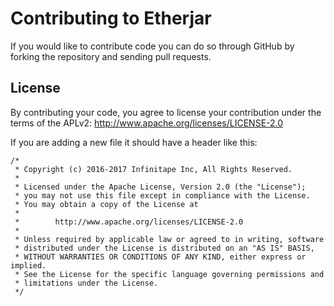 # Contributing to Etherjar

If you would like to contribute code you can do so through GitHub by forking the repository and sending pull requests.

## License

By contributing your code, you agree to license your contribution under the terms of the APLv2: http://www.apache.org/licenses/LICENSE-2.0

If you are adding a new file it should have a header like this:

```
/*
 * Copyright (c) 2016-2017 Infinitape Inc, All Rights Reserved.
 *
 * Licensed under the Apache License, Version 2.0 (the "License");
 * you may not use this file except in compliance with the License.
 * You may obtain a copy of the License at
 *
 *        http://www.apache.org/licenses/LICENSE-2.0
 *
 * Unless required by applicable law or agreed to in writing, software
 * distributed under the License is distributed on an "AS IS" BASIS,
 * WITHOUT WARRANTIES OR CONDITIONS OF ANY KIND, either express or implied.
 * See the License for the specific language governing permissions and
 * limitations under the License.
 */
 ```
